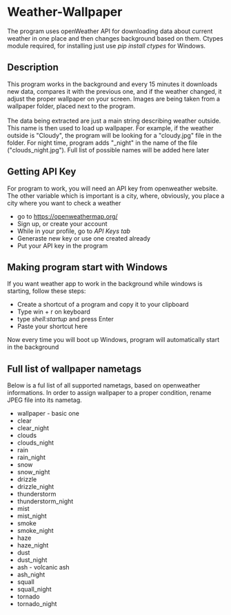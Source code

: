 # Weather-Wallpaper

The program uses openWeather API for downloading data about current weather in one place and then changes background based on them.
Ctypes module required, for installing just use <i>pip install ctypes</i> for Windows.

## Description
This program works in the background and every 15 minutes it downloads new data, compares it with the previous one, and if the weather changed, it adjust the proper wallpaper on your screen. Images are being taken from a wallpaper folder, placed next to the program. <br><br>
<t>The data being extracted are just a main string describing weather outside. This name is then used to load up wallpaper. For example, if the weather outside is "Cloudy", the program will be looking for a "cloudy.jpg" file in the folder. For night time, program adds "_night" in the name of the file ("clouds_night.jpg"). Full list of possible names will be added here later
## Getting API Key
For program to work, you will need an API key from openweather website. The other variable which is important is a city, where, obviously, you place a city where you want to check a weather
* go to https://openweathermap.org/
* Sign up, or create your account
* While in your profile, go to <i>API Keys tab</i>
* Generaste new key or use one created already
* Put your API key in the program

## Making program start with Windows
If you want weather app to work in the background while windows is starting, follow these steps:
* Create a shortcut of a program and copy it to your clipboard
* Type win + r on keyboard
* type <i>shell:startup</i> and press Enter
* Paste your shortcut here

Now every time you will boot up Windows, program will automatically start in the background
## Full list of wallpaper nametags
Below is a ful list of all supported nametags, based on openweather informations. In order to assign wallpaper to a proper condition, rename JPEG file into its nametag.

* wallpaper - basic one
* clear
* clear_night
* clouds
* clouds_night
* rain
* rain_night
* snow
* snow_night
* drizzle
* drizzle_night
* thunderstorm
* thunderstorm_night
* mist
* mist_night
* smoke
* smoke_night
* haze
* haze_night
* dust
* dust_night
* ash - volcanic ash
* ash_night
* squall
* squall_night
* tornado
* tornado_night

